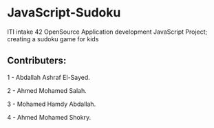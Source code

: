 # JavaScript-Sudoku
ITI intake 42 OpenSource Application development JavaScript Project; creating a sudoku game for kids

## Contributers:
1 - Abdallah Ashraf El-Sayed.

2 - Ahmed Mohamed Salah.

3 - Mohamed Hamdy Abdallah.

4 - Ahmed Mohamed Shokry.
